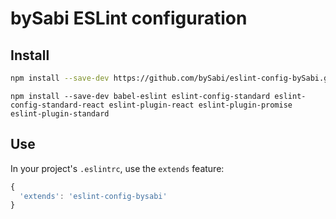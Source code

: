 # bySabi ESLint configuration

## Install

```sh
npm install --save-dev https://github.com/bySabi/eslint-config-bySabi.git#master
```

```dependencies
npm install --save-dev babel-eslint eslint-config-standard eslint-config-standard-react eslint-plugin-react eslint-plugin-promise eslint-plugin-standard
```
## Use

In your project's `.eslintrc`, use the `extends` feature:

```js
{
  'extends': 'eslint-config-bysabi'
}
```
